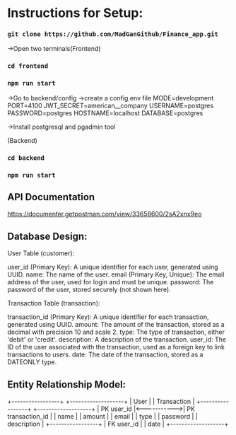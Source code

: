 # Instructions for Setup:

### `git clone https://github.com/MadGanGithub/Finance_app.git`

->Open two terminals(Frontend)
### `cd frontend`
### `npm run start`

->Go to backend/config 
->create a config.env file
MODE=development
PORT=4100
JWT_SECRET=american__company
USERNAME=postgres
PASSWORD=postgres
HOSTNAME=localhost
DATABASE=postgres

->Install postgresql and pgadmin tool

(Backend)
### `cd backend` 
### `npm run start`

## API Documentation

https://documenter.getpostman.com/view/33658600/2sA2xnx9eo


## Database Design:


User Table (customer):

user_id (Primary Key): A unique identifier for each user, generated using UUID.
name: The name of the user.
email (Primary Key, Unique): The email address of the user, used for login and must be unique.
password: The password of the user, stored securely (not shown here).

Transaction Table (transaction):

transaction_id (Primary Key): A unique identifier for each transaction, generated using UUID.
amount: The amount of the transaction, stored as a decimal with precision 10 and scale 2.
type: The type of transaction, either 'debit' or 'credit'.
description: A description of the transaction.
user_id: The ID of the user associated with the transaction, used as a foreign key to link transactions to users.
date: The date of the transaction, stored as a DATEONLY type.

## Entity Relationship Model:

+-----------------+             +-------------------+
|     User        |             |    Transaction    |
+-----------------+             +-------------------+
| PK   user_id    |<----------->| PK   transaction_id |
|     name        |             |     amount        |
|     email       |             |     type          |
|     password    |             |     description   |
+-----------------+             | FK   user_id      |
                                |     date          |
                                +-------------------+
